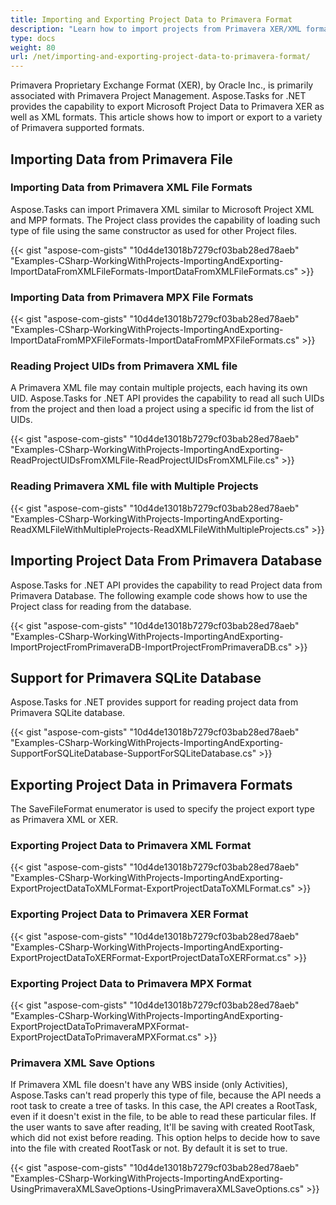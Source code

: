 ```yaml
---
title: Importing and Exporting Project Data to Primavera Format
description: "Learn how to import projects from Primavera XER/XML formats, edit and export them in any of a wide range of available formats (MPP, Primavera XML, PDF, JPEG, XLSX, etc.) using Aspose.Tasks for .NET."
type: docs
weight: 80
url: /net/importing-and-exporting-project-data-to-primavera-format/
---
```


Primavera Proprietary Exchange Format (XER), by Oracle Inc., is primarily associated with Primavera Project Management. Aspose.Tasks for .NET provides the capability to export Microsoft Project Data to Primavera XER as well as XML formats. This article shows how to import or export to a variety of Primavera supported formats.
 
## **Importing Data from Primavera File**

### **Importing Data from Primavera XML File Formats**
Aspose.Tasks can import Primavera XML similar to Microsoft Project XML and MPP formats. The Project class provides the capability of loading such type of file using the same constructor as used for other Project files.

{{< gist "aspose-com-gists" "10d4de13018b7279cf03bab28ed78aeb" "Examples-CSharp-WorkingWithProjects-ImportingAndExporting-ImportDataFromXMLFileFormats-ImportDataFromXMLFileFormats.cs" >}}

### **Importing Data from Primavera MPX File Formats**
{{< gist "aspose-com-gists" "10d4de13018b7279cf03bab28ed78aeb" "Examples-CSharp-WorkingWithProjects-ImportingAndExporting-ImportDataFromMPXFileFormats-ImportDataFromMPXFileFormats.cs" >}}

### **Reading Project UIDs from Primavera XML file**
A Primavera XML file may contain multiple projects, each having its own UID. Aspose.Tasks for .NET API provides the capability to read all such UIDs from the project and then load a project using a specific id from the list of UIDs.

{{< gist "aspose-com-gists" "10d4de13018b7279cf03bab28ed78aeb" "Examples-CSharp-WorkingWithProjects-ImportingAndExporting-ReadProjectUIDsFromXMLFile-ReadProjectUIDsFromXMLFile.cs" >}}

### **Reading Primavera XML file with Multiple Projects**
{{< gist "aspose-com-gists" "10d4de13018b7279cf03bab28ed78aeb" "Examples-CSharp-WorkingWithProjects-ImportingAndExporting-ReadXMLFileWithMultipleProjects-ReadXMLFileWithMultipleProjects.cs" >}}

## **Importing Project Data From Primavera Database**
Aspose.Tasks for .NET API provides the capability to read Project data from Primavera Database. The following example code shows how to use the Project class for reading from the database.

{{< gist "aspose-com-gists" "10d4de13018b7279cf03bab28ed78aeb" "Examples-CSharp-WorkingWithProjects-ImportingAndExporting-ImportProjectFromPrimaveraDB-ImportProjectFromPrimaveraDB.cs" >}}

## **Support for Primavera SQLite Database**
Aspose.Tasks for .NET provides support for reading project data from Primavera SQLite database.

{{< gist "aspose-com-gists" "10d4de13018b7279cf03bab28ed78aeb" "Examples-CSharp-WorkingWithProjects-ImportingAndExporting-SupportForSQLiteDatabase-SupportForSQLiteDatabase.cs" >}}

## **Exporting Project Data in Primavera Formats**
The SaveFileFormat enumerator is used to specify the project export type as Primavera XML or XER.

### **Exporting Project Data to Primavera XML Format**
{{< gist "aspose-com-gists" "10d4de13018b7279cf03bab28ed78aeb" "Examples-CSharp-WorkingWithProjects-ImportingAndExporting-ExportProjectDataToXMLFormat-ExportProjectDataToXMLFormat.cs" >}}

### **Exporting Project Data to Primavera XER Format**
{{< gist "aspose-com-gists" "10d4de13018b7279cf03bab28ed78aeb" "Examples-CSharp-WorkingWithProjects-ImportingAndExporting-ExportProjectDataToXERFormat-ExportProjectDataToXERFormat.cs" >}}

### **Exporting Project Data to Primavera MPX Format**
{{< gist "aspose-com-gists" "10d4de13018b7279cf03bab28ed78aeb" "Examples-CSharp-WorkingWithProjects-ImportingAndExporting-ExportProjectDataToPrimaveraMPXFormat-ExportProjectDataToPrimaveraMPXFormat.cs" >}}

### **Primavera XML Save Options**
If Primavera XML file doesn't have any WBS inside (only Activities), Aspose.Tasks can't read properly this type of file, because the API needs a root task to create a tree of tasks.
In this case, the API creates a RootTask, even if it doesn't exist in the file, to be able to read these particular files. If the user wants to save after reading, It'll be saving with created RootTask, which did not exist before reading. This option helps to decide how to save into the file with created RootTask or not. By default it is set to true.

{{< gist "aspose-com-gists" "10d4de13018b7279cf03bab28ed78aeb" "Examples-CSharp-WorkingWithProjects-ImportingAndExporting-UsingPrimaveraXMLSaveOptions-UsingPrimaveraXMLSaveOptions.cs" >}}
